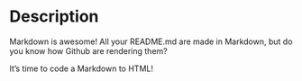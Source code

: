 # Description
Markdown is awesome! All your README.md are made in Markdown, but do you know how Github are rendering them?

It’s time to code a Markdown to HTML!